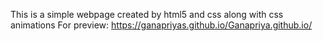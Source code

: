 This is a simple webpage created by html5 and css along with css animations
For preview: https://ganapriyas.github.io/Ganapriya.github.io/
